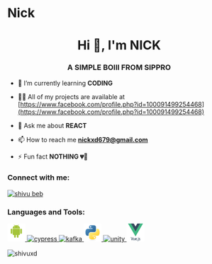 # Nick<h1 align="center">Hi 👋, I'm NICK</h1>

<h3 align="center">A SIMPLE BOIII FROM SIPPRO</h3>

- 🌱 I’m currently learning **CODING**

- 👨‍💻 All of my projects are available at [https://www.facebook.com/profile.php?id=100091499254468](https://www.facebook.com/profile.php?id=100091499254468)

- 💬 Ask me about **REACT**

- 📫 How to reach me **nickxd679@gmail.com**

- ⚡ Fun fact **NOTHING 💔🥲**

<h3 align="left">Connect with me:</h3>

<p align="left">

<a href="https://fb.com/shivu beb" target="blank"><img align="center" src="https://raw.githubusercontent.com/rahuldkjain/github-profile-readme-generator/master/src/images/icons/Social/facebook.svg" alt="shivu beb" height="30" width="40" /></a>

</p>

<h3 align="left">Languages and Tools:</h3>

<p align="left"> <a href="https://developer.android.com" target="_blank" rel="noreferrer"> <img src="https://raw.githubusercontent.com/devicons/devicon/master/icons/android/android-original-wordmark.svg" alt="android" width="40" height="40"/> </a> <a href="https://www.cypress.io" target="_blank" rel="noreferrer"> <img src="https://raw.githubusercontent.com/simple-icons/simple-icons/6e46ec1fc23b60c8fd0d2f2ff46db82e16dbd75f/icons/cypress.svg" alt="cypress" width="40" height="40"/> </a> <a href="https://kafka.apache.org/" target="_blank" rel="noreferrer"> <img src="https://www.vectorlogo.zone/logos/apache_kafka/apache_kafka-icon.svg" alt="kafka" width="40" height="40"/> </a> <a href="https://www.python.org" target="_blank" rel="noreferrer"> <img src="https://raw.githubusercontent.com/devicons/devicon/master/icons/python/python-original.svg" alt="python" width="40" height="40"/> </a> <a href="https://unity.com/" target="_blank" rel="noreferrer"> <img src="https://www.vectorlogo.zone/logos/unity3d/unity3d-icon.svg" alt="unity" width="40" height="40"/> </a> <a href="https://vuejs.org/" target="_blank" rel="noreferrer"> <img src="https://raw.githubusercontent.com/devicons/devicon/master/icons/vuejs/vuejs-original-wordmark.svg" alt="vuejs" width="40" height="40"/> </a> </p>

<p><img align="center" src="https://github-readme-stats.vercel.app/api/top-langs?username=shivuxd&show_icons=true&locale=en&layout=compact" alt="shivuxd" /></p>
